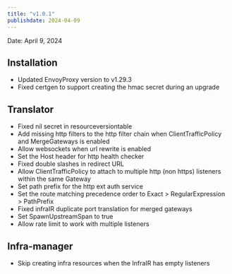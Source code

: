 ```yaml
---
title: "v1.0.1"
publishdate: 2024-04-09
---
```


Date: April 9, 2024

## Installation
- Updated EnvoyProxy version to v1.29.3
- Fixed certgen to support creating the hmac secret during an upgrade

## Translator
- Fixed nil secret in resourceversiontable
- Add missing http filters to the http filter chain when ClientTrafficPolicy and MergeGateways is enabled
- Allow websockets when url rewrite is enabled
- Set the Host header for http health checker
- Fixed double slashes in redirect URL
- Allow ClientTrafficPolicy to attach to multiple http (non https) listeners within the same Gateway
- Set path prefix for the http ext auth service
- Set the route matching precedence order to Exact > RegularExpression > PathPrefix
- Fixed infraIR duplicate port translation for merged gateways
- Set SpawnUpstreamSpan to true
- Allow rate limit to work with multiple listeners

## Infra-manager
- Skip creating infra resources when the InfraIR has empty listeners

